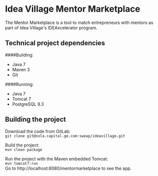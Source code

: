 Idea Village Mentor Marketplace
===============================
The Mentor Marketplace is a tool to match entrepreneurs with mentors as part of Idea Village's IDEAxcelerator program.

Technical project dependencies
------------------------------
####Building:  
- Java 7  
- Maven 3  
- Git  

####Running:  
- Java 7  
- Tomcat 7  
- PostgreSQL 9.3  

Building the project
--------------------
Download the code from GitLab:  
`git clone git@nola.capital.ge.com:sweap/ideavillage.git`

Build the project:  
`mvn clean package`

Run the project with the Maven embedded Tomcat:  
`mvn tomcat7:run`  
Go to http://localhost:8080/mentormarketplace to see the app.